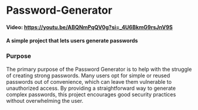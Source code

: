 # Password-Generator
#### Video: https://youtu.be/ABQNmPqQV0g?si=_4U6BkmG9rsJnV9S
#### A simple project that lets users generate passwords
### Purpose

The primary purpose of the Password Generator is to help with the struggle of creating strong passwords. Many users opt for simple or reused passwords out of convenience, which can leave them vulnerable to unauthorized access. By providing a straightforward way to generate complex passwords, this project encourages good security practices without overwhelming the user.
